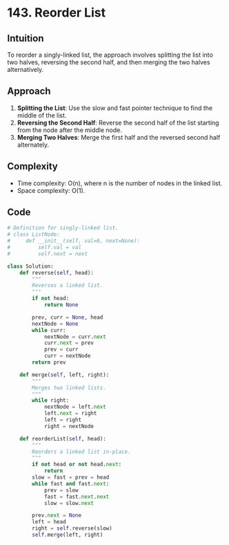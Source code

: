# 143. Reorder List

## Intuition
To reorder a singly-linked list, the approach involves splitting the list into two halves, reversing the second half, and then merging the two halves alternatively.

## Approach
1. **Splitting the List**: Use the slow and fast pointer technique to find the middle of the list. 
2. **Reversing the Second Half**: Reverse the second half of the list starting from the node after the middle node.
3. **Merging Two Halves**: Merge the first half and the reversed second half alternately.

## Complexity
- Time complexity: O(n), where n is the number of nodes in the linked list.
- Space complexity: O(1).

## Code
```python
# Definition for singly-linked list.
# class ListNode:
#     def __init__(self, val=0, next=None):
#         self.val = val
#         self.next = next

class Solution:
    def reverse(self, head):
        """
        Reverses a linked list.
        """
        if not head:
            return None

        prev, curr = None, head
        nextNode = None
        while curr:
            nextNode = curr.next
            curr.next = prev
            prev = curr
            curr = nextNode
        return prev

    def merge(self, left, right):
        """
        Merges two linked lists.
        """
        while right:
            nextNode = left.next
            left.next = right
            left = right
            right = nextNode

    def reorderList(self, head):
        """
        Reorders a linked list in-place.
        """
        if not head or not head.next:
            return
        slow = fast = prev = head
        while fast and fast.next:
            prev = slow
            fast = fast.next.next
            slow = slow.next

        prev.next = None
        left = head
        right = self.reverse(slow)
        self.merge(left, right)
```
